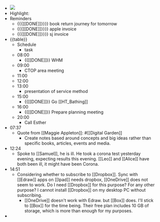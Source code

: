 - ![](https://firebasestorage.googleapis.com/v0/b/firescript-577a2.appspot.com/o/imgs%2Fapp%2FDavidsroam%2FMZJMk86wSR.png?alt=media&token=6687fe83-c07f-45b2-83ac-a94acd009445)
- Highlight:
- Reminders
    - {{{[[DONE]]}}}} book return journey for tomorrow
    - {{{[[DONE]]}}}} apple invoice
    - {{{[[DONE]]}}}} sj invoice
- {{table}}
    - Schedule
        - task
    - 08:00
        - {{[[DONE]]}} WHM
    - 09:00
        - CTOP area meeting
    - 11:00
    - 12:00
    - 13:00
        - presentation of service method
    - 15:00
        - {{[[DONE]]}} Go [[HT_Bathing]]
    - 16:00
        - {{[[DONE]]}} Prepare planning meeting
    - 20:00
        - Call Esther
- 07:37
    - Quote from [[Maggie Appleton]]: #[[Digital Garden]]
        - Create notes based around concepts and big ideas rather than specific books, articles, events and media.
- 12:24
    - Spoke to [[Samuel]], he is ill. He took a corona test yesterday evening, expecting results this evening. [[Leo]] and [[Alice]] have both been ill, it might have been Corona.
- 14:51
    - Considering whether to subscribe to [[Dropbox]]. Sync with [[Edraw]] apps on [[Ipad]] needs dropbox, [[OneDrive]] does not seem to work. Do I need [[Dropbox]] for this purpose? For any other purpose? I cannot install [[Dropbox]] on my desktop PC without subscribing.
        - [[OneDrive]] doesn't work with Edraw. but [[Box]] does. I'll stick to [[Box]] for the time being. Their free plan includes 10 GB of storage, which is more than enough for my purposes.
-  
